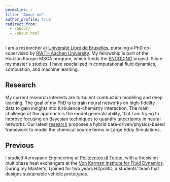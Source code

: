```yaml
---
permalink: /
title: "About me"
author_profile: true
redirect_from: 
  - /about/
  - /about.html
---
```


I am a researcher at [Université Libre de Bruxelles](https://www.ulb.be), pursuing a PhD co-supervised by [RWTH Aachen University](https://www.rwth-aachen.de/cms/~a/root/). My fellowship is part of the Horizon Europe MSCA program, which funds the [ENCODING](https://encoding.ulb.be) project. Since my master's studies, I have specialized in computational fluid dynamics, combustion, and machine learning.

Research
------
My current research interests are turbulent combustion modeling and deep learning. The goal of my PhD is to train neural networks on high-fidelity data to gain insights into turbulence-chemistry interaction. The main challenge of the approach is the model generalizability, that I am trying to improve focusing on Bayesian techniques to quantify uncertainty in neural networks. Our latest [research](https://link.springer.com/article/10.1007/s10494-024-00626-3) proposes a hybrid data-driven/physics-based framework to model the chemical source terms in Large Eddy Simulations.

Previous
------
I studied Aerospace Engineering at [Politecnico di Torino](https://www.polito.it), with a thesis on multiphase heat exchangers at the [Von Karman Institute for Fluid Dynamics](https://www.vki.ac.be). During my Master's, I joined for two years H2politO, a students' team that designs sustainable vehicle prototypes.

